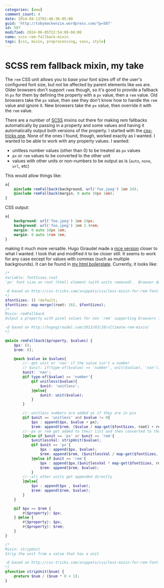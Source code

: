 ```yaml
---
categories: [www]
comment_count: 4
date: 2014-04-11T01:46:36-05:00
guid: 'http://tobymackenzie.wordpress.com/?p=587'
id: 587
modified: 2024-06-05T22:54:09-04:00
name: scss-rem-fallback-mixin
tags: [css, mixin, preprocessing, sass, style]
---
```


SCSS rem fallback mixin, my take
================================

The `rem` CSS unit allows you to base your font sizes off of the user's configured font size, but not be affected by parent elements like `em`s are. Older browsers don't support `rem`s though, so it's good to provide a fallback in `px` for them by defining the property with a `px` value, then a `rem` value. Old browsers take the `px` value, then see they don't know how to handle the `rem` value and ignore it. New browsers take the `px` value, then override it with the `rem` value.

There are a number of [SCSS](http://sass-lang.com/) mixins out there for making rem fallbacks automatically by passing in a property and some values and having it automatically output both versions of the property. I started with the [css-tricks one](http://css-tricks.com/snippets/css/less-mixin-for-rem-font-sizing/). None of the ones I found, though, worked exactly as I wanted. I wanted to be able to work with any property values. I wanted:

- unitless number values (other than 0) to be treated as `px` values
- `px` or `rem` values to be converted to the other unit
- values with other units or non-numbers to be output as is (`auto`, `none`, `url`, etc)

<!--more-->

This would allow things like:

``` scss
a{
	@include remFallback(background, url('foo.jpeg') 1em 24);
	@include remFallback(margin, 0 auto 10px 1em);
}
```

CSS output:

``` css
a{
	background: url('foo.jpeg') 1em 24px;
	background: url('foo.jpeg') 1em 2.4rem;
	margin: 0 auto 10px 1em;
	margin: 0 auto 1rem 1em;
}
```

making it much more versatile. Hugo Giraudel made a [nice version](http://hugogiraudel.com/2013/03/18/the-ultimate-px-rem-mixin/) closer to what I wanted. I took that and modified it to be closer still. It seems to work for any case except for values with commas (such as multiple backgrounds). It can be found in [my html boilerplate](https://github.com/tobymackenzie/html-boilerplate/blob/5941cf79053e5fe27c5b54d190742d5496f58487/src/styles/mixins/units.scss#L17-L70). Currently, it looks like:

``` scss
/*
Variable: fontSizes.root
'px' font size on root (html) element (with units removed).  Browser default is 16px.  Used to determine sizes for remFallback function.

-@ based on http://css-tricks.com/snippets/css/less-mixin-for-rem-font-sizing/
*/
$fontSizes: () !default;
$fontSizes: map-merge((root: 16), $fontSizes);
/*
Mixin: remFallback
Output a property with pixel values for non 'rem' supporting browsers followed by the 'rem' equivalent for rem support browsers.  Can't currently accept values with comma separation, like multiple backgrounds or the like.

-@ based on http://hugogiraudel.com/2013/03/18/ultimate-rem-mixin/
*/

@mixin remFallback($property, $values) {
	$px: ();
	$rem: ();

	@each $value in $values{
		//--get unit or 'nan' if the value isn't a number
		// $unit: if(type-of($value) == 'number', unit($value), 'nan');
		$unit: 'nan';
		@if type-of($value) == 'number'{
			@if unitless($value){
				$unit: 'unitless';
			}@else{
				$unit: unit($value);
			}
		}

		//--unitless numbers are added as if they are in pix
		@if $unit == 'unitless' and $value != 0{
			$px : append($px, $value + px);
			$rem: append($rem, ($value / map-get($fontSizes, root) + rem));
		//--px or rem get added to their list and then converted to the other unit
		}@else if $unit == 'px' or $unit == 'rem'{
			$unitlessVal: stripUnit($value);
			@if $unit == 'px'{
				$px : append($px, $value);
				$rem: append($rem, ($unitlessVal / map-get($fontSizes, root) + rem));
			}@else if $unit == 'rem'{
				$px : append($px,($unitlessVal * map-get($fontSizes, root) + px));
				$rem: append($rem, $value);
			}
		//--all other units get appended directly
		}@else{
			$px : append($px , $value);
			$rem: append($rem, $value);
		}
	}

	@if $px == $rem {
		#{$property}: $px;
	} @else {
		#{$property}: $px;
		#{$property}: $rem;
	}
}

/*
Mixin: stripUnit
Strip the unit from a value that has a unit

-@ based on http://css-tricks.com/snippets/css/less-mixin-for-rem-font-sizing/
*/
@function stripUnit($num) {
	@return $num / ($num * 0 + 1);
}
```
